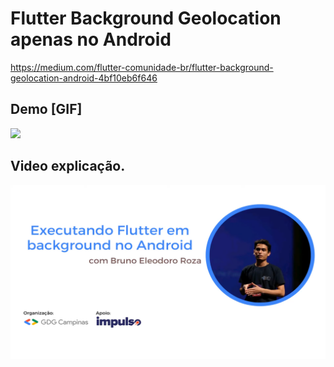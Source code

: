 # Flutter Background Geolocation apenas no Android

https://medium.com/flutter-comunidade-br/flutter-background-geolocation-android-4bf10eb6f646

## Demo [GIF]

![](docs/images/background_demo.gif)

## Video explicação.

<a href="https://youtu.be/jmer5q8xYRI" target="_blank">![](docs/images/gdg-thumbnail.png)</a>
